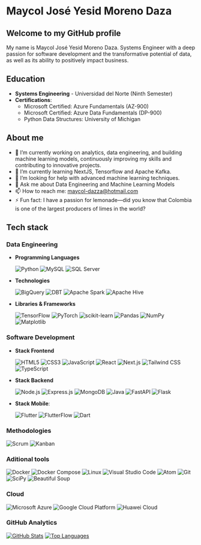 # Maycol José Yesid Moreno Daza

## Welcome to my GitHub profile

My name is Maycol José Yesid Moreno Daza. Systems Engineer with a deep passion for software development and the transformative potential of data, as well as its ability to positively impact business.

## Education

- **Systems Engineering** - Universidad del Norte (Ninth Semester)
- **Certifications**:
  - Microsoft Certified: Azure Fundamentals (AZ-900)
  - Microsoft Certified: Azure Data Fundamentals (DP-900)
  - Python Data Structures: University of Michigan

## About me
- 🔭 I’m currently working on analytics, data engineering, and building machine learning models, continuously improving my skills and contributing to innovative projects.
- 🌱 I’m currently learning NextJS, Tensorflow and Apache Kafka.
- 🤔 I’m looking for help with advanced machine learning techniques.
- 💬 Ask me about Data Engineering and Machine Learning Models
- 📫 How to reach me: maycol-dazza@hotmail.com
- ⚡ Fun fact: I have a passion for lemonade—did you know that Colombia is one of the largest producers of limes in the world?

## Tech stack
### Data Engineering
- **Programming Languages**
   
  ![Python](https://img.shields.io/badge/-Python-3776AB?style=flat-square&logo=python&logoColor=white)
  ![MySQL](https://img.shields.io/badge/-MySQL-000?&logo=MySQL&logoColor=4479A1)
  ![SQL Server](https://img.shields.io/badge/Microsoft%20SQL%20Server-CC2927?logo=microsoftsqlserver&logoColor=fff&style=flat-square)

- **Technologies**
  
  ![BigQuery](https://img.shields.io/badge/SQL-Google%20BigQuery-4285F4?logo=google%20cloud)
  ![DBT](https://img.shields.io/badge/Data%20Build%20Tool%20-%20Red?style=flat&logo=dbt&color=blue)
  ![Apache Spark](https://img.shields.io/badge/-Apache%20Spark-E25A1C?style=flat-square&logo=apache-spark&logoColor=white)
  ![Apache Hive](https://img.shields.io/badge/-Apache%20Hive-FDEE21?style=flat-square&logo=apache-hive&logoColor=black)

- **Libraries & Frameworks**

  ![TensorFlow](https://img.shields.io/badge/-TensorFlow-FF6F00?style=flat-square&logo=tensorflow&logoColor=white)
  ![PyTorch](https://img.shields.io/badge/-PyTorch-EE4C2C?style=flat-square&logo=pytorch&logoColor=white)
  ![scikit-learn](https://img.shields.io/badge/-scikit--learn-F7931E?style=flat-square&logo=scikit-learn&logoColor=white)
  ![Pandas](https://img.shields.io/badge/-Pandas-150458?style=flat-square&logo=pandas&logoColor=white)
  ![NumPy](https://img.shields.io/badge/-NumPy-013243?style=flat-square&logo=numpy&logoColor=white)
  ![Matplotlib](https://img.shields.io/badge/-Matplotlib-11557C?style=flat-square&logo=matplotlib&logoColor=white)
  
### Software Development
- **Stack Frontend**
  
  ![HTML5](https://img.shields.io/badge/-HTML5-E34F26?style=flat-square&logo=html5&logoColor=white)
  ![CSS3](https://img.shields.io/badge/-CSS3-1572B6?style=flat-square&logo=css3&logoColor=white)
  ![JavaScript](https://img.shields.io/badge/-JavaScript-F7DF1E?style=flat-square&logo=javascript&logoColor=black)
  ![React](https://img.shields.io/badge/-React-61DAFB?style=flat-square&logo=react&logoColor=white)
  ![Next.js](https://img.shields.io/badge/-Next.js-000000?style=flat-square&logo=next.js&logoColor=white)
  ![Tailwind CSS](https://img.shields.io/badge/-Tailwind_CSS-38B2AC?style=flat-square&logo=tailwind-css&logoColor=white)
  ![TypeScript](https://img.shields.io/badge/-TypeScript-3178C6?style=flat-square&logo=typescript&logoColor=white)
  
- **Stack Backend**
  
  ![Node.js](https://img.shields.io/badge/-Node.js-339933?style=flat-square&logo=node.js&logoColor=white)
  ![Express.js](https://img.shields.io/badge/-Express.js-000000?style=flat-square&logo=express&logoColor=white)
  ![MongoDB](https://img.shields.io/badge/-MongoDB-47A248?style=flat-square&logo=mongodb&logoColor=white)
  ![Java](https://img.shields.io/badge/-Java-007396?style=flat-square&logo=java&logoColor=white)
  ![FastAPI](https://img.shields.io/badge/-FastAPI-009688?style=flat-square&logo=fastapi&logoColor=white)
  ![Flask](https://img.shields.io/badge/-Flask-000000?style=flat-square&logo=flask&logoColor=white)

- **Stack Mobile**:

  ![Flutter](https://img.shields.io/badge/-Flutter-02569B?style=flat-square&logo=flutter&logoColor=white)
  ![FlutterFlow](https://img.shields.io/badge/-FlutterFlow-0075EB?style=flat-square&logo=flutter&logoColor=white)
  ![Dart](https://img.shields.io/badge/-Dart-0175C2?style=flat-square&logo=dart&logoColor=white)

### **Methodologies**
  
  ![Scrum](https://img.shields.io/badge/-Scrum-2496ED?style=flat-square&logo=scrum&logoColor=white)
  ![Kanban](https://img.shields.io/badge/-Kanban-026EB5?style=flat-square&logo=kanban&logoColor=white)
  
### **Aditional tools**

  ![Docker](https://img.shields.io/badge/-Docker-2496ED?style=flat-square&logo=docker&logoColor=white)
  ![Docker Compose](https://img.shields.io/badge/-Docker_Compose-2496ED?style=flat-square&logo=docker&logoColor=white)
  ![Linux](https://img.shields.io/badge/-Linux-FCC624?style=flat-square&logo=linux&logoColor=black)
  ![Visual Studio Code](https://img.shields.io/badge/-Visual_Studio_Code-007ACC?style=flat-square&logo=visual-studio-code&logoColor=white)
  ![Atom](https://img.shields.io/badge/-Atom-66595C?style=flat-square&logo=atom&logoColor=white)
  ![Git](https://img.shields.io/badge/-Git-F05032?style=flat-square&logo=git&logoColor=white)
  ![SciPy](https://img.shields.io/badge/-SciPy-8CAAE6?style=flat-square&logo=scipy&logoColor=white)
  ![Beautiful Soup](https://img.shields.io/badge/-Beautiful_Soup-311C87?style=flat-square&logo=python&logoColor=white)

### **Cloud**

  ![Microsoft Azure](https://img.shields.io/badge/-Microsoft%20Azure-0089D6?style=flat-square&logo=microsoft-azure&logoColor=white)
  ![Google Cloud Platform](https://img.shields.io/badge/-Google%20Cloud-4285F4?style=flat-square&logo=google-cloud&logoColor=white)
  ![Huawei Cloud](https://img.shields.io/badge/-Huawei%20Cloud-FF0000?style=flat-square&logo=huawei&logoColor=white)

### GitHub Analytics
[![GitHub Stats](https://github-readme-stats.vercel.app/api?username=MaycolMD&show_icons=true&theme=blue-white)](https://github.com/MaycolMD)
[![Top Languages](https://github-readme-stats.vercel.app/api/top-langs/?username=MaycolMD&layout=compact&theme=blue-white)](https://github.com/MaycolMD)

<!--
**MaycolMD/MaycolMD** is a ✨ _special_ ✨ repository because its `README.md` (this file) appears on your GitHub profile.

Here are some ideas to get you started:

- 🔭 I’m currently working on ...
- 🌱 I’m currently learning ...
- 👯 I’m looking to collaborate on ...
- 🤔 I’m looking for help with ...
- 💬 Ask me about ...
- 📫 How to reach me: ...
- 😄 Pronouns: ...
- ⚡ Fun fact: ...
-->
